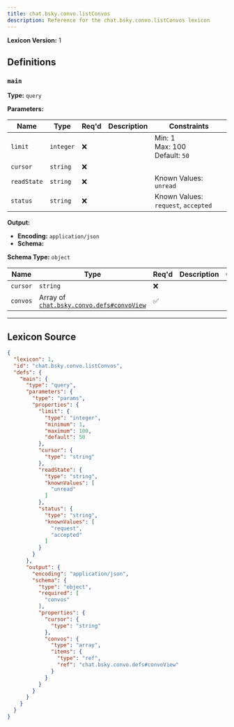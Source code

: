 ```yaml
---
title: chat.bsky.convo.listConvos
description: Reference for the chat.bsky.convo.listConvos lexicon
---
```

**Lexicon Version:** 1

## Definitions

<a name="main"></a>
### `main`

**Type:** `query`

**Parameters:**

| Name | Type | Req'd  | Description | Constraints |
|------|------|----------|-------------|-------------|
| `limit` | `integer` | ❌  |  | Min: 1<br/>Max: 100<br/>Default: `50` |
| `cursor` | `string` | ❌  |  |  |
| `readState` | `string` | ❌  |  | Known Values: `unread` |
| `status` | `string` | ❌  |  | Known Values: `request`, `accepted` |
**Output:**

- **Encoding:** `application/json`
- **Schema:**

**Schema Type:** `object`

| Name | Type | Req'd  | Description | Constraints |
|------|------|----------|-------------|-------------|
| `cursor` | `string` | ❌  |  |  |
| `convos` | Array of [`chat.bsky.convo.defs#convoView`](lexicons/chat/bsky/convo/defs#convoView) | ✅  |  |  |

---

## Lexicon Source
```json
{
  "lexicon": 1,
  "id": "chat.bsky.convo.listConvos",
  "defs": {
    "main": {
      "type": "query",
      "parameters": {
        "type": "params",
        "properties": {
          "limit": {
            "type": "integer",
            "minimum": 1,
            "maximum": 100,
            "default": 50
          },
          "cursor": {
            "type": "string"
          },
          "readState": {
            "type": "string",
            "knownValues": [
              "unread"
            ]
          },
          "status": {
            "type": "string",
            "knownValues": [
              "request",
              "accepted"
            ]
          }
        }
      },
      "output": {
        "encoding": "application/json",
        "schema": {
          "type": "object",
          "required": [
            "convos"
          ],
          "properties": {
            "cursor": {
              "type": "string"
            },
            "convos": {
              "type": "array",
              "items": {
                "type": "ref",
                "ref": "chat.bsky.convo.defs#convoView"
              }
            }
          }
        }
      }
    }
  }
}
```
